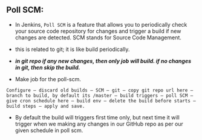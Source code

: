 ## Poll SCM:
- In Jenkins, ```Poll SCM``` is a feature that allows you to periodically check your source code repository for changes and trigger a build if new changes are detected. SCM stands for Source Code Management.

- this is related to git; it is like build periodically.

- ***in git repo if any new changes, then only job will build. if no changes in git, then skip the build.***

- Make job for the poll-scm.

```
Configure – discard old builds – SCM – git – copy git repo url here – branch to build, by default its /master – build triggers – poll SCM – give cron schedule here – build env – delete the build before starts – 
build steps – apply and save.
```

- By default the build will triggers first time only, but next time it will trigger when we making any changes in our GitHub repo as per our given schedule in poll scm.
